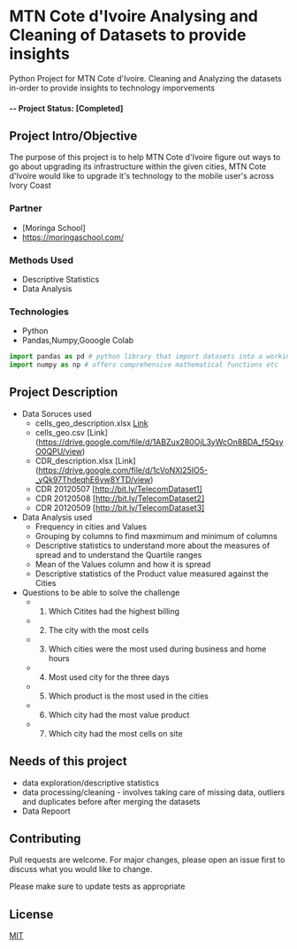 # MTN Cote d'Ivoire Analysing and Cleaning of Datasets to provide insights
Python Project for MTN Cote d'Ivoire. Cleaning and Analyzing the datasets in-order to provide insights to technology imporvements

#### -- Project Status: [Completed]

## Project Intro/Objective
The purpose of this project is to help MTN Cote d'Ivoire figure out ways to go about upgrading its infrastructure within
the given cities, MTN Cote d'Ivoire would like to upgrade it's technology to the mobile user's across Ivory Coast

### Partner
* [Moringa School]
* https://moringaschool.com/

### Methods Used
* Descriptive Statistics
*  Data Analysis

### Technologies
* Python
* Pandas,Numpy,Gooogle Colab

```python
import pandas as pd # python library that import datasets into a working env and does so much more such as helping in cleaning datasets etc
import numpy as np # offers comprehensive mathematical functions etc
```

## Project Description
 * Data Soruces used
    * cells_geo_description.xlsx [Link](https://drive.google.com/file/d/1-rIM5ihDu79RaH7rAs-d-7SQSAQhrY9N/view)
    * cells_geo.csv [Link] (https://drive.google.com/file/d/1ABZux280OjL3yWcOn8BDA_f5QsyO0QPU/view)
    * CDR_description.xlsx [Link] (https://drive.google.com/file/d/1cVoNXl25IO5-_yQk97ThdeqhE6yw8YTD/view)
    * CDR 20120507 [http://bit.ly/TelecomDataset1]
    * CDR 20120508 [http://bit.ly/TelecomDataset2]
    * CDR 20120509 [http://bit.ly/TelecomDataset3]
  * Data Analysis used
    * Frequency in cities and Values 
    * Grouping by columns to find maxmimum and minimum of columns
    * Descriptive statistics to understand more about the measures of spread and to understand the Quartile ranges
    * Mean of the Values column and how it is spread 
    * Descriptive statistics of the Product value measured against the Cities
  * Questions to be able to solve the challenge 
     * 1. Which Citites had the highest billing
     * 2. The city with the most cells
     * 3. Which cities were the most used during business and home hours
     * 4. Most used city for the three days
     * 5. Which product is the most used in the cities
     * 6. Which city had the most value product
     * 7. Which city had the most cells on site 

## Needs of this project
- data exploration/descriptive statistics
- data processing/cleaning - involves taking care of missing data, outliers and duplicates before after merging the datasets
- Data Repoort 

## Contributing
Pull requests are welcome. For major changes, please open an issue first to discuss what you would like to change.

Please make sure to update tests as appropriate


## License
[MIT](https://choosealicense.com/licenses/mit/)

